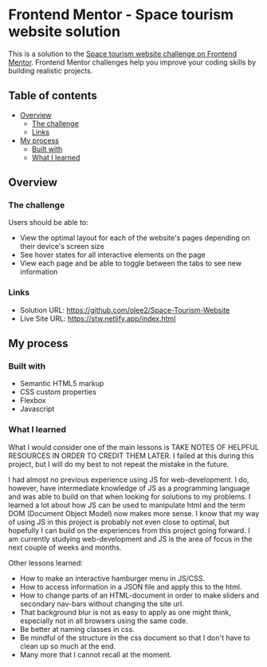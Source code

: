 # Frontend Mentor - Space tourism website solution

This is a solution to the [Space tourism website challenge on Frontend Mentor](https://www.frontendmentor.io/challenges/space-tourism-multipage-website-gRWj1URZ3). Frontend Mentor challenges help you improve your coding skills by building realistic projects. 

## Table of contents

- [Overview](#overview)
  - [The challenge](#the-challenge)
  - [Links](#links)
- [My process](#my-process)
  - [Built with](#built-with)
  - [What I learned](#what-i-learned)

## Overview

### The challenge

Users should be able to:

- View the optimal layout for each of the website's pages depending on their device's screen size
- See hover states for all interactive elements on the page
- View each page and be able to toggle between the tabs to see new information

### Links

- Solution URL: https://github.com/olee2/Space-Tourism-Website
- Live Site URL: https://stw.netlify.app/index.html

## My process

### Built with

- Semantic HTML5 markup
- CSS custom properties
- Flexbox
- Javascript

### What I learned

What I would consider one of the main lessons is TAKE NOTES OF HELPFUL RESOURCES IN ORDER TO CREDIT THEM LATER. I failed at this during this project, but I will do my best to not repeat the mistake in the future. 

I had almost no previous experience using JS for web-development. I do, however, have intermediate knowledge of JS as a programming language and was able to build on that when looking for solutions to my problems. 
I learned a lot about how JS can be used to manipulate html and the term DOM (Document Object Model) now makes more sense. I know that my way of using JS in this project is probably not even close to optimal, but hopefully
I can build on the experiences from this project going forward. I am currently studying web-development and JS is the area of focus in the next couple of weeks and months. 

Other lessons learned: 

- How to make an interactive hamburger menu in JS/CSS. 
- How to access information in a JSON file and apply this to the html. 
- How to change parts of an HTML-document in order to make sliders and secondary nav-bars without changing the site url.
- That background blur is not as easy to apply as one might think, especially not in all browsers using the same code. 
- Be better at naming classes in css. 
- Be mindful of the structure in the css document so that I don't have to clean up so much at the end. 
- Many more that I cannot recall at the moment. 


